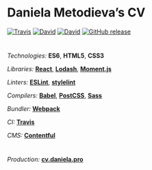 # Daniela Metodieva’s CV

[![Travis](https://img.shields.io/travis/danielametodieva/cv.svg)](https://travis-ci.org/danielametodieva/cv) [![David](https://img.shields.io/david/danielametodieva/cv.svg)](https://david-dm.org/danielametodieva/cv) [![David](https://img.shields.io/david/dev/danielametodieva/cv.svg)](https://david-dm.org/danielametodieva/cv?type=dev) [![GitHub release](https://img.shields.io/github/release/danielametodieva/cv.svg)](https://github.com/danielametodieva/cv/releases/latest)

#

*Technologies:* **ES6**, **HTML5**, **CSS3**

*Libraries:* **[React](https://reactjs.org)**, **[Lodash](https://lodash.com)**, **[Moment.js](http://momentjs.com)**

*Linters:* **[ESLint](https://eslint.org)**, **[stylelint](https://stylelint.io)**

*Compilers:* **[Babel](http://babeljs.io)**, **[PostCSS](https://postcss.org)**, **[Sass](http://sass-lang.com)**

*Bundler:* **[Webpack](http://webpack.js.org)**

*CI:* **[Travis](https://travis-ci.org)**

*CMS:* **[Contentful](https://www.contentful.com)**

#
*Production:* **[cv.daniela.pro](http://cv.daniela.pro)**
